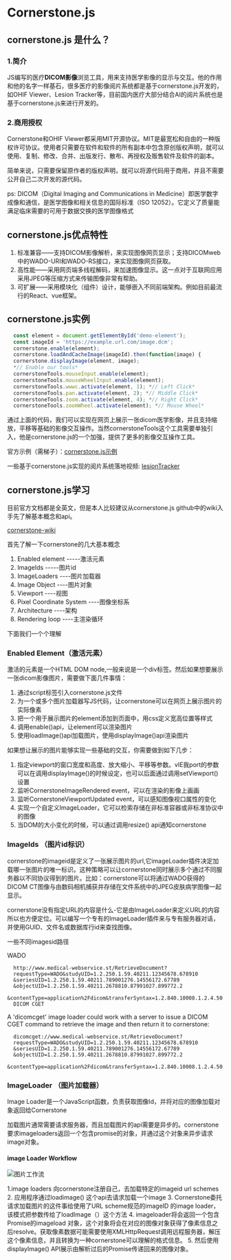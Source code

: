 # Cornerstone.js

## cornerstone.js 是什么？

### 1.简介

JS编写的医疗**DICOM影像**浏览工具，用来支持医学影像的显示与交互。他的作用和他的名字一样基石，很多医疗的影像阅片系统都是基于cornerstone.js开发的，如OHIF Viewer、Lesion Tracker等，目前国内医疗大部分结合AI的阅片系统也是基于cornerstone.js来进行开发的。

### 2.商用授权

Cornerstone和OHIF Viewer都采用MIT开源协议。MIT是最宽松和自由的一种版权许可协议。使用者只需要在软件和软件的所有副本中包含原创版权声明，就可以使用、复制、修改、合并、出版发行、散布、再授权及贩售软件及软件的副本。

简单来说，只需要保留原作者的版权声明，就可以将源代码用于商用，并且不需要公开自己二次开发的源代码。

ps: DICOM（Digital Imaging and Communications in Medicine）即医学数字成像和通信，是医学图像和相关信息的国际标准（ISO 12052）。它定义了质量能满足临床需要的可用于数据交换的医学图像格式

## cornerstone.js优点特性

1. 标准兼容——支持DICOM影像解析，来实现图像网页显示；支持DICOMweb中的WADO-URI和WADO-RS接口，来实现图像网页获取。
2. 高性能——采用网页端多线程解码，来加速图像显示。这一点对于互联网应用采用JPEG等压缩方式来传输图像非常有帮助。
3. 可扩展——采用模块化（组件）设计，能够嵌入不同前端架构。例如目前最流行的React、vue框架。

## cornerstone.js实例

```javascript
  const element = document.getElementById('demo-element');
  const imageId = 'https://example.url.com/image.dcm';
  cornerstone.enable(element);
  cornerstone.loadAndCacheImage(imageId).then(function(image) {
  cornerstone.displayImage(element, image);
  *// Enable our tools*
  cornerstoneTools.mouseInput.enable(element);
  cornerstoneTools.mouseWheelInput.enable(element);
  cornerstoneTools.wwwc.activate(element, 1); *// Left Click*
  cornerstoneTools.pan.activate(element, 2); *// Middle Click*
  cornerstoneTools.zoom.activate(element, 4); *// Right Click*
  cornerstoneTools.zoomWheel.activate(element); *// Mouse Wheel*
```

通过上面的代码，我们可以实现在网页上展示一张dicom医学影像，并且支持缩放，平移等基础的影像交互操作。当然cornerstoneTools这个工具需要单独引入，他是cornerstone.js的一个加强，提供了更多的影像交互操作工具。

官方示例（需梯子）：[cornerstone.js示例](https://rawgit.com/cornerstonejs/cornerstone/master/example/index.html)

一些基于cornerstone.js实现的阅片系统落地视频: [lesionTracker](http://ohif.org/wp-content/uploads/2017/11/LesionTracker-cropped.mp4)

## cornerstone.js学习

目前官方文档都是全英文，但是本人比较建议从cornerstone.js github中的wiki入手先了解基本概念和api。

[cornerstone-wiki](https://github.com/cornerstonejs/cornerstone/wiki)

首先了解一下cornerstone的几大基本概念

1. Enabled element -----激活元素
2. ImageIds -----图片id
3. ImageLoaders ----图片加载器
4. Image Object ----图片对象
5. Viewport ----视图
6. Pixel Coordinate System ----图像坐标系
7. Architecture ----架构
8. Rendering loop ----主渲染循环

下面我们一个个理解

### Enabled Element（激活元素）

激活的元素是一个HTML DOM node,一般来说是一个div标签。然后如果想要展示一张dicom影像图片，需要做下面几件事情：

1. 通过script标签引入cornerstone.js文件
2. 为一个或多个图片加载器写JS代码，让cornerstone可以在网页上展示图片的实际像素
3. 把一个用于展示图片的element添加到页面中，用css定义宽高位置等样式
4. 调用enable()api，让element可以渲染图片
5. 使用loadImage()api加载图片，使用displayImage()api渲染图片

如果想让展示的图片能够实现一些基础的交互，你需要做到如下几步：

1. 指定viewport的窗口宽度和高度、放大缩小、平移等参数。vIE我port的参数可以在调用displayImage()的时候设定，也可以后面通过调用setViewport()设置
2. 监听CornerstoneImageRendered event，可以在渲染的影像上画画
3. 监听CornerstoneViewportUpdated event，可以感知图像视口属性的变化
4. 实现一个自定义ImageLoader，它可以检索存储在非标准容器或非标准协议中的图像
5. 当DOM的大小变化的时候，可以通过调用resize() api通知cornerstone

### ImageIds （图片id标识）

cornerstone的imageid是定义了一张展示图片的url,它imageLoader插件决定加载哪一张图片的唯一标识。这种策略可以让cornerstone同时展示多个通过不同服务器以不同协议得到的图片。比如：cornerstone可以将通过WADO获得的DICOM CT图像与由数码相机捕获并存储在文件系统中的JPEG皮肤病学图像一起显示。

cornerstone没有指定URL的内容是什么-它是由ImageLoader来定义URL的内容所以也方便定位。可以编写一个专有的ImageLoader插件来与专有服务器对话，并使用GUID、文件名或数据库行id来查找图像。

一些不同imagesid路径

WADO

```url
  http://www.medical-webservice.st/RetrieveDocument?
  requestType=WADO&studyUID=1.2.250.1.59.40211.12345678.678910
  &seriesUID=1.2.250.1.59.40211.789001276.14556172.67789
  &objectUID=1.2.250.1.59.40211.2678810.87991027.899772.2
  &contentType=application%2Fdicom&transferSyntax=1.2.840.10008.1.2.4.50
  DICOM CGET

```

A 'dicomcget' image loader could work with a server to issue a DICOM CGET command to retrieve the image and then return it to cornerstone:

```url
  dicomcget://www.medical-webservice.st/RetrieveDocument?
  requestType=WADO&studyUID=1.2.250.1.59.40211.12345678.678910
  &seriesUID=1.2.250.1.59.40211.789001276.14556172.67789
  &objectUID=1.2.250.1.59.40211.2678810.87991027.899772.2
  &contentType=application%2Fdicom&transferSyntax=1.2.840.10008.1.2.4.50
```

### ImageLoader （图片加载器）

Image Loader是一个JavaScript函数，负责获取图像Id，并将对应的图像加载对象返回给Cornerstone

加载图片通常需要请求服务器，而且加载图片的api需要是异步的。cornerstone要求imageloaders返回一个包含promise的对象，并通过这个对象来异步请求image对象。

#### image Loader Workflow

![图片工作流](https://docs.cornerstonejs.org/assets/img/image-loader-workflow.png)

1.image loaders 向cornerstone注册自己，去加载特定的imageid url schemes
2. 应用程序通过loadimage() 这个api去请求加载一个image
3. Cornerstone委托请求加载图片的这件事给使用了URL scheme规范的imageID 的image loader，该模式把参数传给了loadImage（）这个方法
4. imageloader将会返回一个包含Promise的imageload 对象，这个对象将会在对应的图像对象获得了像素信息之后resolve。获取像素数据可能需要使用XMLHttpRequest调用远程服务器，解压这个像素信息，并且转换为一种cornerstone可以理解的格式信息。
5. 然后使用displayImage() API展示由解析过后的Promise传递回来的图像对象。

